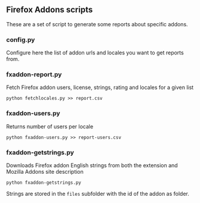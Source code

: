 ## Firefox Addons scripts

These are a set of script to generate some reports about specific addons.

### config.py

Configure here the list of addon urls and locales you want to get reports from.

### fxaddon-report.py

Fetch Firefox addon users, license, strings, rating and locales for a given list

``python fetchlocales.py >> report.csv``

### fxaddon-users.py

Returns number of users per locale

``python fxaddon-users.py >> report-users.csv``

### fxaddon-getstrings.py

Downloads Firefox addon English strings from both the extension and Mozilla Addons site description

``python fxaddon-getstrings.py``

Strings are stored in the `files` subfolder with the id of the addon as folder.
